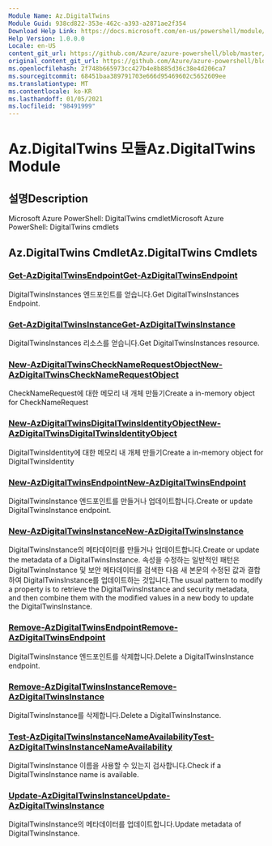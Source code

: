 ```yaml
---
Module Name: Az.DigitalTwins
Module Guid: 938cd822-353e-462c-a393-a2871ae2f354
Download Help Link: https://docs.microsoft.com/en-us/powershell/module/az.digitaltwins
Help Version: 1.0.0.0
Locale: en-US
content_git_url: https://github.com/Azure/azure-powershell/blob/master/src/DigitalTwins/help/Az.DigitalTwins.md
original_content_git_url: https://github.com/Azure/azure-powershell/blob/master/src/DigitalTwins/help/Az.DigitalTwins.md
ms.openlocfilehash: 2f748b665973cc427b4e8b885d36c38e4d206ca7
ms.sourcegitcommit: 68451baa389791703e666d95469602c5652609ee
ms.translationtype: MT
ms.contentlocale: ko-KR
ms.lasthandoff: 01/05/2021
ms.locfileid: "98491999"
---
```

# <span data-ttu-id="5cbcc-101">Az.DigitalTwins 모듈</span><span class="sxs-lookup"><span data-stu-id="5cbcc-101">Az.DigitalTwins Module</span></span>
## <span data-ttu-id="5cbcc-102">설명</span><span class="sxs-lookup"><span data-stu-id="5cbcc-102">Description</span></span>
<span data-ttu-id="5cbcc-103">Microsoft Azure PowerShell: DigitalTwins cmdlet</span><span class="sxs-lookup"><span data-stu-id="5cbcc-103">Microsoft Azure PowerShell: DigitalTwins cmdlets</span></span>

## <span data-ttu-id="5cbcc-104">Az.DigitalTwins Cmdlet</span><span class="sxs-lookup"><span data-stu-id="5cbcc-104">Az.DigitalTwins Cmdlets</span></span>
### [<span data-ttu-id="5cbcc-105">Get-AzDigitalTwinsEndpoint</span><span class="sxs-lookup"><span data-stu-id="5cbcc-105">Get-AzDigitalTwinsEndpoint</span></span>](Get-AzDigitalTwinsEndpoint.md)
<span data-ttu-id="5cbcc-106">DigitalTwinsInstances 엔드포인트를 얻습니다.</span><span class="sxs-lookup"><span data-stu-id="5cbcc-106">Get DigitalTwinsInstances Endpoint.</span></span>

### [<span data-ttu-id="5cbcc-107">Get-AzDigitalTwinsInstance</span><span class="sxs-lookup"><span data-stu-id="5cbcc-107">Get-AzDigitalTwinsInstance</span></span>](Get-AzDigitalTwinsInstance.md)
<span data-ttu-id="5cbcc-108">DigitalTwinsInstances 리소스를 얻습니다.</span><span class="sxs-lookup"><span data-stu-id="5cbcc-108">Get DigitalTwinsInstances resource.</span></span>

### [<span data-ttu-id="5cbcc-109">New-AzDigitalTwinsCheckNameRequestObject</span><span class="sxs-lookup"><span data-stu-id="5cbcc-109">New-AzDigitalTwinsCheckNameRequestObject</span></span>](New-AzDigitalTwinsCheckNameRequestObject.md)
<span data-ttu-id="5cbcc-110">CheckNameRequest에 대한 메모리 내 개체 만들기</span><span class="sxs-lookup"><span data-stu-id="5cbcc-110">Create a in-memory object for CheckNameRequest</span></span>

### [<span data-ttu-id="5cbcc-111">New-AzDigitalTwinsDigitalTwinsIdentityObject</span><span class="sxs-lookup"><span data-stu-id="5cbcc-111">New-AzDigitalTwinsDigitalTwinsIdentityObject</span></span>](New-AzDigitalTwinsDigitalTwinsIdentityObject.md)
<span data-ttu-id="5cbcc-112">DigitalTwinsIdentity에 대한 메모리 내 개체 만들기</span><span class="sxs-lookup"><span data-stu-id="5cbcc-112">Create a in-memory object for DigitalTwinsIdentity</span></span>

### [<span data-ttu-id="5cbcc-113">New-AzDigitalTwinsEndpoint</span><span class="sxs-lookup"><span data-stu-id="5cbcc-113">New-AzDigitalTwinsEndpoint</span></span>](New-AzDigitalTwinsEndpoint.md)
<span data-ttu-id="5cbcc-114">DigitalTwinsInstance 엔드포인트를 만들거나 업데이트합니다.</span><span class="sxs-lookup"><span data-stu-id="5cbcc-114">Create or update DigitalTwinsInstance endpoint.</span></span>

### [<span data-ttu-id="5cbcc-115">New-AzDigitalTwinsInstance</span><span class="sxs-lookup"><span data-stu-id="5cbcc-115">New-AzDigitalTwinsInstance</span></span>](New-AzDigitalTwinsInstance.md)
<span data-ttu-id="5cbcc-116">DigitalTwinsInstance의 메타데이터를 만들거나 업데이트합니다.</span><span class="sxs-lookup"><span data-stu-id="5cbcc-116">Create or update the metadata of a DigitalTwinsInstance.</span></span>
<span data-ttu-id="5cbcc-117">속성을 수정하는 일반적인 패턴은 DigitalTwinsInstance 및 보안 메타데이터를 검색한 다음 새 본문의 수정된 값과 결합하여 DigitalTwinsInstance를 업데이트하는 것입니다.</span><span class="sxs-lookup"><span data-stu-id="5cbcc-117">The usual pattern to modify a property is to retrieve the DigitalTwinsInstance and security metadata, and then combine them with the modified values in a new body to update the DigitalTwinsInstance.</span></span>

### [<span data-ttu-id="5cbcc-118">Remove-AzDigitalTwinsEndpoint</span><span class="sxs-lookup"><span data-stu-id="5cbcc-118">Remove-AzDigitalTwinsEndpoint</span></span>](Remove-AzDigitalTwinsEndpoint.md)
<span data-ttu-id="5cbcc-119">DigitalTwinsInstance 엔드포인트를 삭제합니다.</span><span class="sxs-lookup"><span data-stu-id="5cbcc-119">Delete a DigitalTwinsInstance endpoint.</span></span>

### [<span data-ttu-id="5cbcc-120">Remove-AzDigitalTwinsInstance</span><span class="sxs-lookup"><span data-stu-id="5cbcc-120">Remove-AzDigitalTwinsInstance</span></span>](Remove-AzDigitalTwinsInstance.md)
<span data-ttu-id="5cbcc-121">DigitalTwinsInstance를 삭제합니다.</span><span class="sxs-lookup"><span data-stu-id="5cbcc-121">Delete a DigitalTwinsInstance.</span></span>

### [<span data-ttu-id="5cbcc-122">Test-AzDigitalTwinsInstanceNameAvailability</span><span class="sxs-lookup"><span data-stu-id="5cbcc-122">Test-AzDigitalTwinsInstanceNameAvailability</span></span>](Test-AzDigitalTwinsInstanceNameAvailability.md)
<span data-ttu-id="5cbcc-123">DigitalTwinsInstance 이름을 사용할 수 있는지 검사합니다.</span><span class="sxs-lookup"><span data-stu-id="5cbcc-123">Check if a DigitalTwinsInstance name is available.</span></span>

### [<span data-ttu-id="5cbcc-124">Update-AzDigitalTwinsInstance</span><span class="sxs-lookup"><span data-stu-id="5cbcc-124">Update-AzDigitalTwinsInstance</span></span>](Update-AzDigitalTwinsInstance.md)
<span data-ttu-id="5cbcc-125">DigitalTwinsInstance의 메타데이터를 업데이트합니다.</span><span class="sxs-lookup"><span data-stu-id="5cbcc-125">Update metadata of DigitalTwinsInstance.</span></span>

